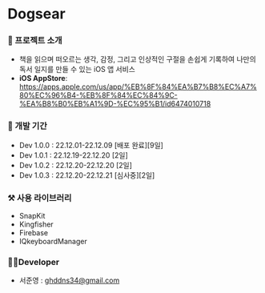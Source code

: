 # Dogsear
### 🏁 프로젝트 소개
- 책을 읽으며 떠오르는 생각, 감정, 그리고 인상적인 구절을 손쉽게 기록하여 나만의 독서 일지를 만들 수 있는 iOS 앱 서비스
- **iOS AppStore**: https://apps.apple.com/us/app/%EB%8F%84%EA%B7%B8%EC%A7%80%EC%96%B4-%EB%8F%84%EC%84%9C-%EA%B8%B0%EB%A1%9D-%EC%95%B1/id6474010718
### 📅 개발 기간
- Dev 1.0.0 : 22.12.01-22.12.09 [배포 완료][9일]
- Dev 1.0.1 : 22.12.19-22.12.20 [2일]
- Dev 1.0.2 : 22.12.20-22.12.20 [2일]
- Dev 1.0.3 : 22.12.20-22.12.21 [심사중][2일]
### ⚒️ 사용 라이브러리
- SnapKit
- Kingfisher
- Firebase
- IQkeyboardManager
### 🧑‍💻Developer
- 서준영 : ghddns34@gmail.com
